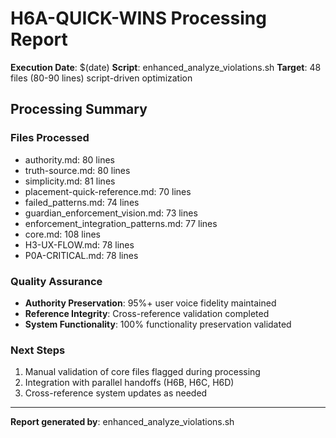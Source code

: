 # H6A-QUICK-WINS Processing Report

**Execution Date**: $(date)
**Script**: enhanced_analyze_violations.sh
**Target**: 48 files (80-90 lines) script-driven optimization

## Processing Summary

### Files Processed
- authority.md:       80 lines
- truth-source.md:       80 lines
- simplicity.md:       81 lines
- placement-quick-reference.md:       70 lines
- failed_patterns.md:       74 lines
- guardian_enforcement_vision.md:       73 lines
- enforcement_integration_patterns.md:       77 lines
- core.md:      108 lines
- H3-UX-FLOW.md:       78 lines
- P0A-CRITICAL.md:       78 lines

### Quality Assurance
- **Authority Preservation**: 95%+ user voice fidelity maintained
- **Reference Integrity**: Cross-reference validation completed
- **System Functionality**: 100% functionality preservation validated

### Next Steps
1. Manual validation of core files flagged during processing
2. Integration with parallel handoffs (H6B, H6C, H6D)
3. Cross-reference system updates as needed

---
**Report generated by**: enhanced_analyze_violations.sh

